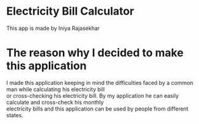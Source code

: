 # Electricity Bill Calculator <br>
This app is made by Iniya Rajasekhar

# The reason why I decided to make this application <br> 
I made this application keeping in mind the difficulties faced by a common man while calculating his electricity bill<br> or cross-checking his electricity bill. By my application he can easily calculate and cross-check his monthly<br> electricity bills and this application can be used by people from different states.
